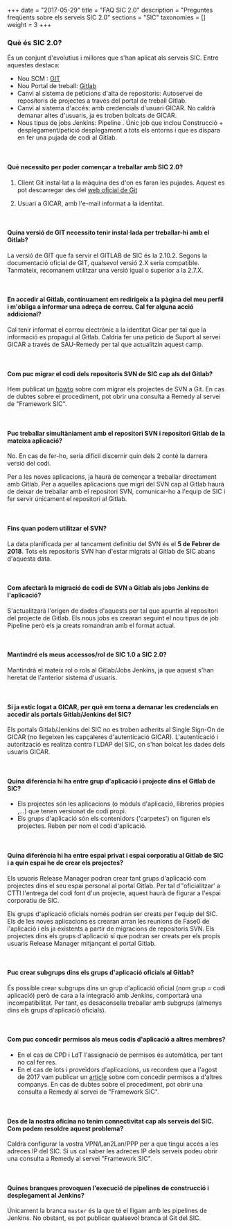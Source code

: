 +++
date        = "2017-05-29"
title       = "FAQ SIC 2.0"
description = "Preguntes freqüents sobre els serveis SIC 2.0"
sections    = "SIC"
taxonomies  = []
weight 		= 3
+++

### **Què és SIC 2.0?** ####
És un conjunt d'evolutius i millores que s'han aplicat als serveis SIC. Entre aquestes destaca:

* Nou SCM : [GIT](https://git-scm.com/)
* Nou Portal de treball: [Gitlab](https://git.intranet.gencat.cat)
* Canvi al sistema de peticions d'alta de repositoris: Autoservei de repositoris de projectes a través del portal de treball Gitlab.
* Canvi al sistema d'accés: amb credencials d'usuari GICAR. No caldrà demanar altes d'usuaris, ja es troben bolcats de GICAR.
* Nous tipus de jobs Jenkins: Pipeline . Únic job que inclou Construcció + desplegament/petició desplegament a tots els entorns i que es dispara en fer una pujada de codi al Gitlab.

<br/>

#### **Què necessito per poder començar a treballar amb SIC 2.0?** ####

1) Client Git instal·lat a la màquina des d'on es faran les pujades. Aquest es pot descarregar des del [web oficial de Git](https://git-scm.com/downloads)

2) Usuari a GICAR, amb l'e-mail informat a la identitat.

<br/>


#### **Quina versió de GIT necessito tenir instal·lada per treballar-hi amb el Gitlab?** ####

La versió de GIT que fa servir el GITLAB de SIC és la 2.10.2. Segons la documentació oficial de GIT, qualsevol versió 2.X seria compatible. Tanmateix, recomanem utilitzar una versió igual o superior a la 2.7.X.

<br/>


#### **En accedir al Gitlab, contínuament em redirigeix a la pàgina del meu perfil i m'obliga a informar una adreça de correu. Cal fer alguna acció addicional?** ####

Cal tenir informat el correu electrònic a la identitat Gicar per tal que la informació es propagui al Gitlab. Caldria fer una petició de Suport al servei GICAR a través de SAU-Remedy per tal que actualitzin aquest camp.

<br/>

#### **Com puc migrar el codi dels repositoris SVN de SIC cap als del Gitlab?** ####
Hem publicat un [howto](http://canigo.ctti.gencat.cat/howtos/2017-07-Howto-Migrar-repositori-SVN-a-repositori-GIT/) sobre com migrar els projectes de SVN a Git. En cas de dubtes sobre el procediment, pot obrir una consulta a Remedy al servei de "Framework SIC".

<br/>

#### **Puc treballar simultàniament amb el repositori SVN i repositori Gitlab de la mateixa aplicació?** ####
No. En cas de fer-ho, seria difícil discernir quin dels 2 conté la darrera versió del codi. 

Per a les noves aplicacions, ja haurà de començar a treballar directament amb Gitlab. Per a aquelles aplicacions que migri del SVN cap al Gitlab haurà de deixar de treballar amb el repositori SVN, comunicar-ho a l'equip de SIC i fer servir únicament el repositori al Gitlab.

<br/>

#### **Fins quan podem utilitzar el SVN?** ####
La data planificada per al tancament definitiu del SVN és el **5 de Febrer de 2018**. Tots els repositoris SVN han d'estar migrats al Gitlab de SIC abans d'aquesta data.

<br/>


#### **Com afectarà la migració de codi de SVN a Gitlab als jobs Jenkins de l'aplicació?** ####
S'actualitzarà l'origen de dades d'aquests per tal que apuntin al repositori del projecte de Gitlab. Els nous jobs es crearan seguint el nou tipus de job Pipeline però els ja creats romandran amb el format actual.

<br/>

#### **Mantindré els meus accessos/rol de SIC 1.0 a SIC 2.0?** ####
Mantindrà el mateix rol o rols al Gitlab/Jobs Jenkins, ja que aquest s'han heretat de l'anterior sistema d'usuaris.

<br/>

#### **Si ja estic logat a GICAR, per què em torna a demanar les credencials en accedir als portals Gitlab/Jenkins del SIC?** ####
Els portals Gitlab/Jenkins del SIC no es troben adherits al Single Sign-On de GICAR (no llegeixen les capçaleres d'autenticació GICAR). L'autenticació i autorització es realitza contra l'LDAP del SIC, on s'han bolcat les dades dels usuaris GICAR.

<br/>


#### **Quina diferència hi ha entre grup d'aplicació i projecte dins el Gitlab de SIC?** ####

* Els projectes són les aplicacions (o mòduls d'aplicació, llibreries pròpies ,...) que tenen versionat de codi propi. 
* Els grups d'aplicació són els contenidors ('carpetes') on figuren els projectes. Reben per nom el codi d'aplicació. 

<br/>

#### **Quina diferència hi ha entre espai privat i espai corporatiu al Gitlab de SIC i a quin espai he de crear els projectes?** ####
Els usuaris Release Manager podran crear tant grups d'aplicació com projectes dins el seu espai personal al portal Gitlab. Per tal d''oficialitzar' a CTTI l'entrega del codi font d'un projecte, aquest haurà de figurar a l'espai corporatiu de SIC.

Els grups d'aplicació oficials només podran ser creats per l'equip del SIC. Els de les noves aplicacions es crearan arran les reunions de Fase0 de l'aplicació i els ja existents a partir de migracions de repositoris SVN.
Els projectes dins els grups d'aplicació sí que podran ser creats per els propis usuaris Release Manager mitjançant el portal Gitlab.

<br/>

#### **Puc crear subgrups dins els grups d'aplicació oficials al Gitlab?** ####
És possible crear subgrups dins un grup d'aplicació oficial (nom grup = codi aplicació) però de cara a la integració amb Jenkins, comportarà una incompatibilitat. Per tant, es desaconsella treballar amb subgrups (almenys dins els grups d'aplicació oficials).

<br/>

#### **Com puc concedir permisos als meus codis d'aplicació a altres membres?** ####
* En el cas de CPD i LdT l'assignació de permisos és automàtica, per tant no cal fer res.
* En el cas de lots i proveïdors d'aplicacions, us recordem que a l'agost de 2017 vam publicar un [article](http://canigo.ctti.gencat.cat/noticies/2017-07-18-SIC-Autoservei-usuaris-SIC2.0/) sobre com concedir permisos a d'altres companys. En cas de dubtes sobre el procediment, pot obrir una consulta a Remedy al servei de "Framework SIC".

<br/>

#### **Des de la nostra oficina no tenim connectivitat cap als serveis del SIC. Com podem resoldre aquest problema?** ####
Caldrà configurar la vostra VPN/Lan2Lan/PPP per a que tingui accés a les adreces IP del SIC. Si us cal saber les adreces IP dels serveis podeu obrir una consulta a Remedy al servei "Framework SIC".

<br/>

#### **Quines branques provoquen l'execució de pipelines de construcció i desplegament al Jenkins?** ####
Únicament la branca `master` és la que té el lligam amb les pipelines de Jenkins. No obstant, es pot publicar qualsevol branca al Git del SIC.

<br/>
